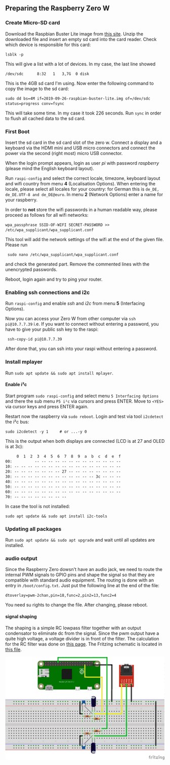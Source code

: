 ## Preparing the Raspberry Zero W

### Create Micro-SD card
Download the Raspbian Buster Lite image from [this site](https://www.raspberrypi.org/downloads/raspbian/).
Unzip the downloaded file and insert an empty sd card into the card reader.
Check which device is responsible for this card:

    lsblk -p
    
This will give a list with a lot of devices. In my case, the last line showed

    /dev/sdc      8:32   1   3,7G  0 disk

This is the 4GB sd card I'm using. Now enter the following command to copy the image 
to the sd card:

    sudo dd bs=4M if=2019-09-26-raspbian-buster-lite.img of=/dev/sdc status=progress conv=fsync
    
This will take some time. In my case it took 226 seconds. Run `sync` in order to flush
all cached data to the sd card.

### First Boot
Insert the sd card in the sd card slot of the zero w. Connect a display and a keyboard
via the HDMI mini and USB micro connectors and connect the power via the second (right most) 
micro USB connector.

When the login prompt appears, login as user *pi* with password *raspberry* (please mind the English 
keyboard layout).

Run `raspi-config` and select the correct locale, timezone, keyboard layout and wifi country from
menu **4** (Localisation Options). When entering the locale, please select all locales for your country: for German this 
is `de_DE, de_DE.UTF-8 and de_DE@euro`. In menu **2** (Network Options) enter a name for your raspberry.

In order to **not** store the wifi passwords in a human readable way, please proceed as follows
for all wifi networks:

    wpa_passphrase SSID-OF-WIFI SECRET-PASSWORD >> /etc/wpa_supplicant/wpa_supplicant.conf

This tool will add the network settings of the wifi at the end of the given file. Please run

     sudo nano /etc/wpa_supplicant/wpa_supplicant.conf
     
and check the generated part. Remove the commented lines with the unencrypted passwords.

Reboot, login again and try to ping your router.

### Enabling ssh connections and i2c 
Run `raspi-config` and enable *ssh* and *i2c* from menu **5** (Interfacing Options).

Now you can access your Zero W from other computer via `ssh pi@10.7.7.39` i.e. If you want to connect
without entering a password, you have to give your public ssh key to the raspi:

     ssh-copy-id pi@10.7.7.39
     
After done that, you can ssh into your raspi without entering a password.

### Install mplayer
Run `sudo apt update && sudo apt install mplayer`.

#### Enable i²c
Start program `sudo raspi-config` and select menu `5 Interfacing Options` and there the sub menu
`P5 i²c` via cursors and press ENTER. Move to `<YES>` via cursor keys and press ENTER again.

Restart now the raspberry via `sudo reboot`.
Login and test via tool `i2cdetect` the i²c bus:

    sudo i2cdetect -y 1     # or ...-y 0
    
This is the output when both displays are connected (LCD is at 27 and OLED is at 3c):

         0  1  2  3  4  5  6  7  8  9  a  b  c  d  e  f
    00:          -- -- -- -- -- -- -- -- -- -- -- -- -- 
    10: -- -- -- -- -- -- -- -- -- -- -- -- -- -- -- -- 
    20: -- -- -- -- -- -- -- 27 -- -- -- -- -- -- -- -- 
    30: -- -- -- -- -- -- -- -- -- -- -- -- 3c -- -- -- 
    40: -- -- -- -- -- -- -- -- -- -- -- -- -- -- -- -- 
    50: -- -- -- -- -- -- -- -- -- -- -- -- -- -- -- -- 
    60: -- -- -- -- -- -- -- -- -- -- -- -- -- -- -- -- 
    70: -- -- -- -- -- -- -- --                         

In case the tool is not installed:

    sudo apt update && sudo apt install i2c-tools

### Updating all packages
Run `sudo apt update && sudo apt upgrade` and wait until all updates are installed.

### audio output
Since the Raspberry Zero dowsn't have an audio jack, we need to route the internal
PWM signals to GPIO pins and shape the signal so that they are compatible with standard
audio equipment. The routing is done with an entry in `/boot/config.txt`. Just put the 
following line at the end of the file:

    dtoverlay=pwm-2chan,pin=18,func=2,pin2=13,func2=4

You need su rights to change the file. After changing, please reboot.

#### signal shaping
The shaping is a simple RC lowpass filter together with an output condensator to eliminate
dc from the signal. Since the pwm output have a quite high voltage, a voltage divider is
in front of the filter. The calculation for the RC filter was done on [this page](https://electronicbase.net/de/tiefpass-berechnen/#passiver-tiefpass-1-ordnung).
The Fritzing schematic is located in [this file](https://github.com/aluedtke7/piradio/blob/master/doc/RaspiZero.fzz).

![Fritzing Zero](schematic_zero.png)
